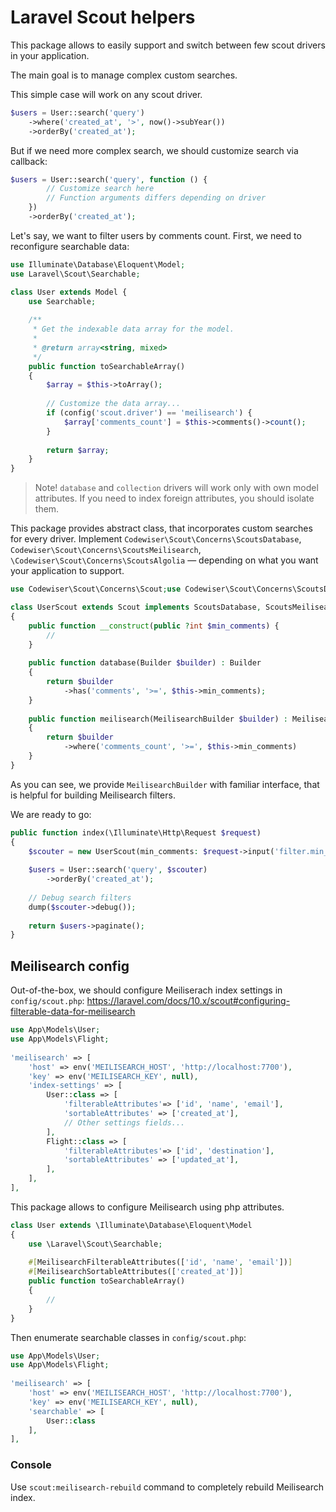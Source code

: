 # Laravel Scout helpers

This package allows to easily support and switch between few scout drivers in
your application.

The main goal is to manage complex custom searches.

This simple case will work on any scout driver.

```php
$users = User::search('query')
    ->where('created_at', '>', now()->subYear())
    ->orderBy('created_at');
```

But if we need more complex search, we should customize search via callback:

```php
$users = User::search('query', function () {
        // Customize search here
        // Function arguments differs depending on driver
    })
    ->orderBy('created_at');
```

Let's say, we want to filter users by comments count. First, we need to
reconfigure searchable data:

```php
use Illuminate\Database\Eloquent\Model;
use Laravel\Scout\Searchable;

class User extends Model {
    use Searchable;
    
    /**
     * Get the indexable data array for the model.
     *
     * @return array<string, mixed>
     */
    public function toSearchableArray()
    {
        $array = $this->toArray();
        
        // Customize the data array...
        if (config('scout.driver') == 'meilisearch') {
            $array['comments_count'] = $this->comments()->count();
        }
 
        return $array;
    }
}
```

> Note! `database` and `collection` drivers will work only with own model
> attributes. If you need to index foreign attributes, you should isolate them.

This package provides abstract class, that incorporates custom searches for
every driver. Implement `Codewiser\Scout\Concerns\ScoutsDatabase`,
`Codewiser\Scout\Concerns\ScoutsMeilisearch`, `\Codewiser\Scout\Concerns\ScoutsAlgolia` —
depending on what you want your application to support.

```php
use Codewiser\Scout\Concerns\Scout;use Codewiser\Scout\Concerns\ScoutsDatabase;use Codewiser\Scout\Concerns\ScoutsMeilisearch;use Codewiser\Scout\Meilisearch\MeilisearchBuilder;use Illuminate\Database\Eloquent\Builder;

class UserScout extends Scout implements ScoutsDatabase, ScoutsMeilisearch
{
    public function __construct(public ?int $min_comments) {
        //
    }
    
    public function database(Builder $builder) : Builder
    {
        return $builder
            ->has('comments', '>=', $this->min_comments);
    }
    
    public function meilisearch(MeilisearchBuilder $builder) : MeilisearchBuilder
    {
        return $builder
            ->where('comments_count', '>=', $this->min_comments)
    }
}
```

As you can see, we provide `MeilisearchBuilder` with familiar interface, that
is helpful for building Meilisearch filters.

We are ready to go:

```php
public function index(\Illuminate\Http\Request $request)
{
    $scouter = new UserScout(min_comments: $request->input('filter.min_comments'));
    
    $users = User::search('query', $scouter)
        ->orderBy('created_at');
    
    // Debug search filters
    dump($scouter->debug());
    
    return $users->paginate();
}
```

## Meilisearch config

Out-of-the-box, we should configure Meiliserach index settings
in `config/scout.php`:
https://laravel.com/docs/10.x/scout#configuring-filterable-data-for-meilisearch

```php
use App\Models\User;
use App\Models\Flight;
 
'meilisearch' => [
    'host' => env('MEILISEARCH_HOST', 'http://localhost:7700'),
    'key' => env('MEILISEARCH_KEY', null),
    'index-settings' => [
        User::class => [
            'filterableAttributes'=> ['id', 'name', 'email'],
            'sortableAttributes' => ['created_at'],
            // Other settings fields...
        ],
        Flight::class => [
            'filterableAttributes'=> ['id', 'destination'],
            'sortableAttributes' => ['updated_at'],
        ],
    ],
],
```

This package allows to configure Meilisearch using php attributes.

```php
class User extends \Illuminate\Database\Eloquent\Model
{
    use \Laravel\Scout\Searchable;
    
    #[MeilisearchFilterableAttributes(['id', 'name', 'email'])]
    #[MeilisearchSortableAttributes(['created_at'])]
    public function toSearchableArray()
    {
        //
    }
}
```

Then enumerate searchable classes in `config/scout.php`:

```php
use App\Models\User;
use App\Models\Flight;
 
'meilisearch' => [
    'host' => env('MEILISEARCH_HOST', 'http://localhost:7700'),
    'key' => env('MEILISEARCH_KEY', null),
    'searchable' => [
        User::class
    ],
],
```

### Console

Use `scout:meilisearch-rebuild` command to completely rebuild Meilisearch index.  